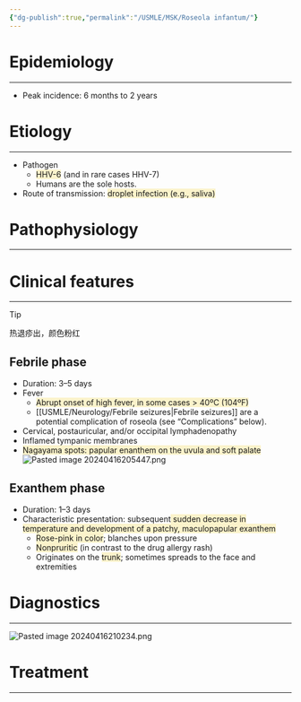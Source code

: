 ```yaml
---
{"dg-publish":true,"permalink":"/USMLE/MSK/Roseola infantum/"}
---
```


# Epidemiology
---
- Peak incidence: 6 months to 2 years

# Etiology
---
- Pathogen
	- <span style="background:rgba(240, 200, 0, 0.2)">HHV-6</span> (and in rare cases HHV-7)
	- Humans are the sole hosts.
- Route of transmission: <span style="background:rgba(240, 200, 0, 0.2)">droplet infection (e.g., saliva)</span>

# Pathophysiology
---


# Clinical features
---
>[!tip] 
>热退疹出，颜色粉红

## Febrile phase
- Duration: 3–5 days
- Fever
	- <span style="background:rgba(240, 200, 0, 0.2)">Abrupt onset of high fever, in some cases > 40ºC (104ºF) </span>
	- [[USMLE/Neurology/Febrile seizures\|Febrile seizures]] are a potential complication of roseola (see “Complications” below).
- Cervical, postauricular, and/or occipital lymphadenopathy
- Inflamed tympanic membranes
- <span style="background:rgba(240, 200, 0, 0.2)">Nagayama spots: papular enanthem on the uvula and soft palate</span>![Pasted image 20240416205447.png](/img/user/appendix/Pasted%20image%2020240416205447.png)
## Exanthem phase
- Duration: 1–3 days
- Characteristic presentation: subsequent<span style="background:rgba(240, 200, 0, 0.2)"> sudden decrease in temperature and development of a patchy, maculopapular exanthem</span>
	- <span style="background:rgba(240, 200, 0, 0.2)">Rose-pink in color</span>; blanches upon pressure
	- <span style="background:rgba(240, 200, 0, 0.2)">Nonpruritic</span> (in contrast to the drug allergy rash)
	- Originates on the <span style="background:rgba(240, 200, 0, 0.2)">trunk</span>; sometimes spreads to the face and extremities

# Diagnostics
---
![Pasted image 20240416210234.png](/img/user/appendix/Pasted%20image%2020240416210234.png)
# Treatment
---

